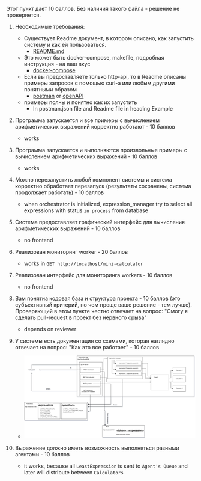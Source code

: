 Этот пункт дает 10 баллов. Без наличия такого файла - решение не проверяется.
1. Необходимые требования:
   - Существует Readme документ, в котором описано, как запустить систему и как ей пользоваться.
      - [README.md](../../README.md)
   - Это может быть docker-compose, makefile, подробная инструкция - на ваш вкус
     - [docker-compose](../../docker-compose.yml)
   - Если вы предоставляете только http-api, то в Readme описаны примеры запросов с помощью curl-a или любым другими понятными образом
     - [postman](../postman.json) or [openAPI](../../api/api.yaml)
   - примеры полны и понятно как их запустить
     - In postman.json file and Readme file in heading Example

2. Программа запускается и все примеры с вычислением арифметических выражений корректно работают - 10 баллов
    - works
3. Программа запускается и выполняются произвольные примеры с вычислением арифметических выражений - 10 баллов
    - works
4. Можно перезапустить любой компонент системы и система корректно обработает перезапуск (результаты сохранены, система продолжает работать) - 10 баллов
    - when orchestrator is initialized, expression_manager try to select all expressions with status `in process` from database
5. Система предоставляет графический интерфейс для вычисления арифметических выражений - 10 баллов
    - no frontend
6. Реализован мониторинг worker - 20 баллов
    - works in `GET http://localhost/mini-calculator`
7. Реализован интерфейс для мониторинга workers - 10 баллов
    - no frontend
8. Вам понятна кодовая база и структура проекта - 10 баллов (это субъективный критерий, но чем проще ваше решение - тем лучше).
Проверяющий в этом пункте честно отвечает на вопрос: "Смогу я сделать pull-request в проект без нервного срыва"
    - depends on reviewer
9. У системы есть документация со схемами, которая наглядно отвечает на вопрос: "Как это все работает" - 10 баллов
    - ![image](distributed_calculator_old.png)
10. Выражение должно иметь возможность выполняться разными агентами - 10 баллов
     - it works, because all `LeastExpression` is sent to `Agent's Queue` and later will distribute between `Calculators`